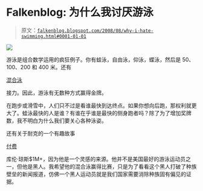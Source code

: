 <!--yml

类别：未分类

日期：2024-05-12 23:03:50

-->

# Falkenblog: 为什么我讨厌游泳

> 原文：[`falkenblog.blogspot.com/2008/08/why-i-hate-swimming.html#0001-01-01`](http://falkenblog.blogspot.com/2008/08/why-i-hate-swimming.html#0001-01-01)

![](https://blogger.googleusercontent.com/img/b/R29vZ2xl/AVvXsEhj_MoIkRvof4IgJw1zFYdZ89JNijFfzsioWbdFTF8AuP3dSrbnbD0fJF05AyyreUfl4CCVUxKRwGr1gyIsKJKfTIBZWA00raPt463E04m4h18JI0mR5l-IHx_Iz7RZgPhh3Q9qUA/s1600-h/cullen.jpg)

游泳是组合数学运用的疯狂例子。你有蛙泳，自由泳，仰泳，蝶泳，然后是 50、100、200 和 400 米。还有

[混合泳](http://swimming.about.com/od/olympicswimming/qt/oly08swimevents.htm)

接力。因此，游泳有无数种方式赢得金牌。

在跑步或滑雪中，人们只不过是看谁最快到达终点。如果你想向后跑，那权利就更大了。蛙泳最快的人是谁？有谁在乎谁是最快的侧身跑者吗？除了为了增加奖牌数，我不明白为什么我们要关心各种泳姿。

还有关于耐克的一个有趣故事

[付费](http://rodonline.typepad.com/rodonline/2006/09/nike_signs_cull.html)

库伦·琼斯$1M+，因为他是一个灵感的来源。他并不是美国最好的游泳运动员之一，但他是黑人。我希望他的混合泳赢得比赛，只是为了看看这个黑人打破了种族壁垒的新闻报道，仿佛一个黑人运动员就是我们国家需要消除种族固有偏见的证据。
